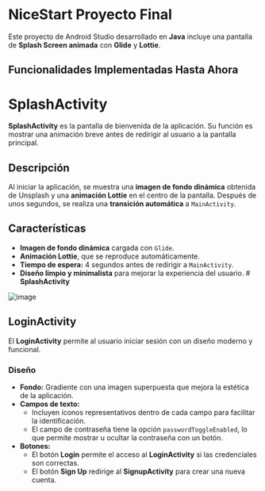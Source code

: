 # NiceStart Proyecto Final

Este proyecto de Android Studio desarrollado en **Java** incluye una pantalla de **Splash Screen animada** con **Glide** y **Lottie**.

## Funcionalidades Implementadas Hasta Ahora

# **SplashActivity**

**SplashActivity** es la pantalla de bienvenida de la aplicación. Su función es mostrar una animación breve antes de redirigir al usuario a la pantalla principal.

## **Descripción**  
Al iniciar la aplicación, se muestra una **imagen de fondo dinámica** obtenida de Unsplash y una **animación Lottie** en el centro de la pantalla. Después de unos segundos, se realiza una **transición automática** a `MainActivity`.

## **Características**  
- **Imagen de fondo dinámica** cargada con `Glide`.  
- **Animación Lottie**, que se reproduce automáticamente.  
- **Tiempo de espera:** 4 segundos antes de redirigir a `MainActivity`.  
- **Diseño limpio y minimalista** para mejorar la experiencia del usuario. # **SplashActivity**

![image](https://github.com/user-attachments/assets/7936eea4-18bc-4ea0-9c80-2f544e727ca8)

## LoginActivity
El **LoginActivity** permite al usuario iniciar sesión con un diseño moderno y funcional.

### Diseño
- **Fondo:** Gradiente con una imagen superpuesta que mejora la estética de la aplicación.
- **Campos de texto:**
  - Incluyen íconos representativos dentro de cada campo para facilitar la identificación.
  - El campo de contraseña tiene la opción `passwordToggleEnabled`, lo que permite mostrar u ocultar la contraseña con un botón.
- **Botones:**
  - El botón **Login** permite el acceso al **LoginActivity** si las credenciales son correctas.
  - El botón **Sign Up** redirige al **SignupActivity** para crear una nueva cuenta.
    




  


  
